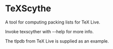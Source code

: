 # TeXScythe

A tool for computing packing lists for TeX Live.

Invoke texscyther with --help for more info.

The tlpdb from TeX Live is supplied as an example.
